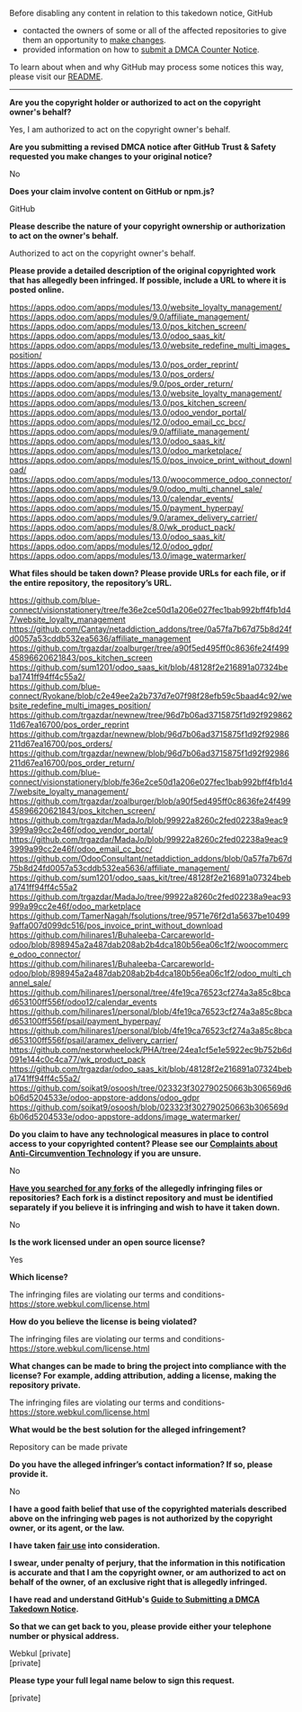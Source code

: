Before disabling any content in relation to this takedown notice, GitHub
- contacted the owners of some or all of the affected repositories to give them an opportunity to [make changes](https://docs.github.com/en/github/site-policy/dmca-takedown-policy#a-how-does-this-actually-work).
- provided information on how to [submit a DMCA Counter Notice](https://docs.github.com/en/articles/guide-to-submitting-a-dmca-counter-notice).

To learn about when and why GitHub may process some notices this way, please visit our [README](https://github.com/github/dmca/blob/master/README.md#anatomy-of-a-takedown-notice).

---

**Are you the copyright holder or authorized to act on the copyright owner's behalf?**  
  
Yes, I am authorized to act on the copyright owner's behalf.  
  
**Are you submitting a revised DMCA notice after GitHub Trust & Safety requested you make changes to your original notice?**  
  
No  
  
**Does your claim involve content on GitHub or npm.js?**  
  
GitHub  
  
**Please describe the nature of your copyright ownership or authorization to act on the owner's behalf.**  
  
Authorized to act on the copyright owner's behalf.  
  
**Please provide a detailed description of the original copyrighted work that has allegedly been infringed. If possible, include a URL to where it is posted online.**  
  
https://apps.odoo.com/apps/modules/13.0/website_loyalty_management/  
https://apps.odoo.com/apps/modules/9.0/affiliate_management/  
https://apps.odoo.com/apps/modules/13.0/pos_kitchen_screen/  
https://apps.odoo.com/apps/modules/13.0/odoo_saas_kit/  
https://apps.odoo.com/apps/modules/13.0/website_redefine_multi_images_position/  
https://apps.odoo.com/apps/modules/13.0/pos_order_reprint/  
https://apps.odoo.com/apps/modules/13.0/pos_orders/  
https://apps.odoo.com/apps/modules/9.0/pos_order_return/  
https://apps.odoo.com/apps/modules/13.0/website_loyalty_management/  
https://apps.odoo.com/apps/modules/13.0/pos_kitchen_screen/  
https://apps.odoo.com/apps/modules/13.0/odoo_vendor_portal/  
https://apps.odoo.com/apps/modules/12.0/odoo_email_cc_bcc/  
https://apps.odoo.com/apps/modules/9.0/affiliate_management/  
https://apps.odoo.com/apps/modules/13.0/odoo_saas_kit/  
https://apps.odoo.com/apps/modules/13.0/odoo_marketplace/  
https://apps.odoo.com/apps/modules/15.0/pos_invoice_print_without_download/  
https://apps.odoo.com/apps/modules/13.0/woocommerce_odoo_connector/  
https://apps.odoo.com/apps/modules/9.0/odoo_multi_channel_sale/  
https://apps.odoo.com/apps/modules/13.0/calendar_events/  
https://apps.odoo.com/apps/modules/15.0/payment_hyperpay/  
https://apps.odoo.com/apps/modules/9.0/aramex_delivery_carrier/  
https://apps.odoo.com/apps/modules/8.0/wk_product_pack/  
https://apps.odoo.com/apps/modules/13.0/odoo_saas_kit/  
https://apps.odoo.com/apps/modules/12.0/odoo_gdpr/  
https://apps.odoo.com/apps/modules/13.0/image_watermarker/  
  
**What files should be taken down? Please provide URLs for each file, or if the entire repository, the repository’s URL.**  
  
https://github.com/blue-connect/visionstationery/tree/fe36e2ce50d1a206e027fec1bab992bff4fb1d47/website_loyalty_management  
https://github.com/Cantay/netaddiction_addons/tree/0a57fa7b67d75b8d24fd0057a53cddb532ea5636/affiliate_management  
https://github.com/trgazdar/zoalburger/tree/a90f5ed495ff0c8636fe24f49945896620621843/pos_kitchen_screen  
https://github.com/sum1201/odoo_saas_kit/blob/48128f2e216891a07324beba1741ff94ff4c55a2/  
https://github.com/blue-connect/Ryokane/blob/c2e49ee2a2b737d7e07f98f28efb59c5baad4c92/website_redefine_multi_images_position/  
https://github.com/trgazdar/newnew/tree/96d7b06ad3715875f1d92f92986211d67ea16700/pos_order_reprint  
https://github.com/trgazdar/newnew/blob/96d7b06ad3715875f1d92f92986211d67ea16700/pos_orders/  
https://github.com/trgazdar/newnew/blob/96d7b06ad3715875f1d92f92986211d67ea16700/pos_order_return/  
https://github.com/blue-connect/visionstationery/blob/fe36e2ce50d1a206e027fec1bab992bff4fb1d47/website_loyalty_management/  
https://github.com/trgazdar/zoalburger/blob/a90f5ed495ff0c8636fe24f49945896620621843/pos_kitchen_screen/  
https://github.com/trgazdar/MadaJo/blob/99922a8260c2fed02238a9eac93999a99cc2e46f/odoo_vendor_portal/  
https://github.com/trgazdar/MadaJo/blob/99922a8260c2fed02238a9eac93999a99cc2e46f/odoo_email_cc_bcc/  
https://github.com/OdooConsultant/netaddiction_addons/blob/0a57fa7b67d75b8d24fd0057a53cddb532ea5636/affiliate_management/  
https://github.com/sum1201/odoo_saas_kit/tree/48128f2e216891a07324beba1741ff94ff4c55a2  
https://github.com/trgazdar/MadaJo/tree/99922a8260c2fed02238a9eac93999a99cc2e46f/odoo_marketplace  
https://github.com/TamerNagah/fsolutions/tree/9571e76f2d1a5637be104999affa007d099dc516/pos_invoice_print_without_download  
https://github.com/hilinares1/Buhaleeba-Carcareworld-odoo/blob/898945a2a487dab208ab2b4dca180b56ea06c1f2/woocommerce_odoo_connector/  
https://github.com/hilinares1/Buhaleeba-Carcareworld-odoo/blob/898945a2a487dab208ab2b4dca180b56ea06c1f2/odoo_multi_channel_sale/  
https://github.com/hilinares1/personal/tree/4fe19ca76523cf274a3a85c8bcad653100ff556f/odoo12/calendar_events  
https://github.com/hilinares1/personal/blob/4fe19ca76523cf274a3a85c8bcad653100ff556f/psail/payment_hyperpay/  
https://github.com/hilinares1/personal/blob/4fe19ca76523cf274a3a85c8bcad653100ff556f/psail/aramex_delivery_carrier/  
https://github.com/nestorwheelock/PHA/tree/24ea1cf5e1e5922ec9b752b6d091e144c0c4ca77/wk_product_pack  
https://github.com/trgazdar/odoo_saas_kit/blob/48128f2e216891a07324beba1741ff94ff4c55a2/  
https://github.com/soikat9/osoosh/tree/023323f302790250663b306569d6b06d5204533e/odoo-appstore-addons/odoo_gdpr  
https://github.com/soikat9/osoosh/blob/023323f302790250663b306569d6b06d5204533e/odoo-appstore-addons/image_watermarker/  
  
**Do you claim to have any technological measures in place to control access to your copyrighted content? Please see our <a href="https://docs.github.com/articles/guide-to-submitting-a-dmca-takedown-notice#complaints-about-anti-circumvention-technology">Complaints about Anti-Circumvention Technology</a> if you are unsure.**  
  
No  
  
**<a href="https://docs.github.com/articles/dmca-takedown-policy#b-what-about-forks-or-whats-a-fork">Have you searched for any forks</a> of the allegedly infringing files or repositories? Each fork is a distinct repository and must be identified separately if you believe it is infringing and wish to have it taken down.**  
  
No  
  
**Is the work licensed under an open source license?**  
  
Yes  
  
**Which license?**  
  
The infringing files are violating our terms and conditions- https://store.webkul.com/license.html  
  
**How do you believe the license is being violated?**  
  
The infringing files are violating our terms and conditions- https://store.webkul.com/license.html  
  
**What changes can be made to bring the project into compliance with the license? For example, adding attribution, adding a license, making the repository private.**  
  
The infringing files are violating our terms and conditions- https://store.webkul.com/license.html  
  
**What would be the best solution for the alleged infringement?**  
  
Repository can be made private  
  
**Do you have the alleged infringer’s contact information? If so, please provide it.**  
  
No  
  
**I have a good faith belief that use of the copyrighted materials described above on the infringing web pages is not authorized by the copyright owner, or its agent, or the law.**  
  
**I have taken <a href="https://www.lumendatabase.org/topics/22">fair use</a> into consideration.**  
  
**I swear, under penalty of perjury, that the information in this notification is accurate and that I am the copyright owner, or am authorized to act on behalf of the owner, of an exclusive right that is allegedly infringed.**  
  
**I have read and understand GitHub's <a href="https://docs.github.com/articles/guide-to-submitting-a-dmca-takedown-notice/">Guide to Submitting a DMCA Takedown Notice</a>.**  
  
**So that we can get back to you, please provide either your telephone number or physical address.**  
  
Webkul [private]  
[private]  
  
**Please type your full legal name below to sign this request.**  

[private]  
